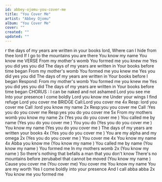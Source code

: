 ```yaml
---
id: abbey-ojomu-you-cover-me
title: "You Cover Me"
artist: "Abbey Ojomu"
album: "You Cover Me"
cover: ""
created: ""
updated: ""
---
```


r the days of my years are written in your books lord,
Where can I hide from thee lord
If I go to the mountains you are there
You know my name
You know me
VERSE
From my mother's womb
You formed me you knew me
Yes you did yes you did
The days of my years are written in
Your books before time began
From my mother's womb
You formed me you knew me
Yes you did yes you did
The days of my years are written in
Your books before I began
Respond:
From my mother's womb
You formed me you knew me
Yes you did yes you did
The days of my years are written in
Your books before time began
CHORUS :
I can be naked and not ashamed
Lord you see me
Into your presence I come boldly
Lord you know me
Under your wings I find refuge
Lord you cover me
BRIDGE
Call:Lord you cover me 4x
Resp: lord you cover me
Call :lord you know my name 2x
Resp:you you cover me
Call :Yes you do you cover me
Resp:yes you do you cover me 5x
From my mothers womb you know my name 2x
(Yes you do you cover me )
You called me by name
(Yes you do you cover me )
You you do
(Yes you do you cover me )
You know my name
(Yes you do you cover me )
The days of my years are written your books 4x
(Yes you do you cover me )
You are my alpha and my omega 2x
(Yes you do you cover me )
You cover me 4x
You know my name 4x
Abba you know me
(You know my name )
You called me by name
(You know my name )
You formed me
In my mothers womb 2x
(You know my name )
So there's nothing that befalls a man that you don't know
There's no mountains before zerubabel that cannot be moved
(You know my name )
Cause you cover me
(You cover me)
You cover me
You know my name
You are my worth
Yes I come boldly into your presence
And I call abba abba 2x
You know me you formed me